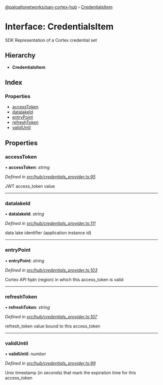 [@paloaltonetworks/pan-cortex-hub](../README.md) › [CredentialsItem](credentialsitem.md)

# Interface: CredentialsItem

SDK Representation of a Cortex credential set

## Hierarchy

* **CredentialsItem**

## Index

### Properties

* [accessToken](credentialsitem.md#accesstoken)
* [datalakeId](credentialsitem.md#datalakeid)
* [entryPoint](credentialsitem.md#entrypoint)
* [refreshToken](credentialsitem.md#refreshtoken)
* [validUntil](credentialsitem.md#validuntil)

## Properties

###  accessToken

• **accessToken**: *string*

*Defined in [src/hub/credentials_provider.ts:95](https://github.com/xhoms/pan-cortex-hub-nodejs/blob/master/src/hub/credentials_provider.ts#L95)*

JWT access_token value

___

###  datalakeId

• **datalakeId**: *string*

*Defined in [src/hub/credentials_provider.ts:111](https://github.com/xhoms/pan-cortex-hub-nodejs/blob/master/src/hub/credentials_provider.ts#L111)*

data lake identifier (application instance id)

___

###  entryPoint

• **entryPoint**: *string*

*Defined in [src/hub/credentials_provider.ts:103](https://github.com/xhoms/pan-cortex-hub-nodejs/blob/master/src/hub/credentials_provider.ts#L103)*

Cortex API fqdn (region) in which this access_token is valid

___

###  refreshToken

• **refreshToken**: *string*

*Defined in [src/hub/credentials_provider.ts:107](https://github.com/xhoms/pan-cortex-hub-nodejs/blob/master/src/hub/credentials_provider.ts#L107)*

refresh_token value bound to this access_token

___

###  validUntil

• **validUntil**: *number*

*Defined in [src/hub/credentials_provider.ts:99](https://github.com/xhoms/pan-cortex-hub-nodejs/blob/master/src/hub/credentials_provider.ts#L99)*

Unix timestamp (in seconds) that mark the expiration time for this access_token

